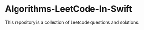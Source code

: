 # Algorithms-LeetCode-In-Swift
This repository is a collection of Leetcode questions and solutions. 
